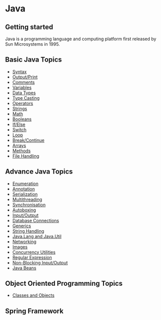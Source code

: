 # Java

## Getting started

Java is a programming language and computing platform first released by Sun Microsystems in 1995.

## Basic Java Topics
- [Syntax]()
- [Output/Print]()
- [Comments]()
- [Variables]()
- [Data Types]()
- [Type Casting]()
- [Operators]()
- [Strings]()
- [Math]()
- [Booleans]()
- [If/Else]()
- [Switch]()
- [Loop]()
- [Break/Continue]()
- [Arrays]()
- [Methods]()
- [File Handling]()

## Advance Java Topics
- [Enumeration]()
- [Annotation]()
- [Serialization]()
- [Multithreading]()
- [Synchronisation]()
- [Autoboxing]()
- [Input/Output]()
- [Database Connections]()
- [Generics]()
- [String Handling]()
- [Java.Lang and Java.Util]()
- [Networking]()
- [Images]()
- [Concurrency Utilities]()
- [Regular Expression]()
- [Non-Blocking Input/Output]()
- [Java Beans]()

## Object Oriented Programming Topics
- [Classes and Objects]()

## Spring Framework
